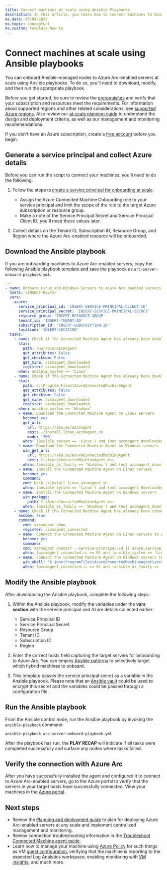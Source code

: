 ```yaml
---
title: Connect machines at scale using Ansible Playbooks
description: In this article, you learn how to connect machines to Azure using Azure Arc-enabled servers using Ansible playbooks. 
ms.date: 05/09/2022
ms.topic: conceptual
ms.custom: template-how-to
---
```


# Connect machines at scale using Ansible playbooks

You can onboard Ansible-managed nodes to Azure Arc-enabled servers at scale using Ansible playbooks. To do so, you'll need to download, modify, and then run the appropriate playbook.

Before you get started, be sure to review the [prerequisites](prerequisites.md) and verify that your subscription and resources meet the requirements. For information about supported regions and other related considerations, see [supported Azure regions](overview.md#supported-regions). Also review our [at-scale planning guide](plan-at-scale-deployment.md) to understand the design and deployment criteria, as well as our management and monitoring recommendations.  

If you don't have an Azure subscription, create a [free account](https://azure.microsoft.com/free/?WT.mc_id=A261C142F) before you begin.

## Generate a service principal and collect Azure details

Before you can run the script to connect your machines, you'll need to do the following:

1. Follow the steps to [create a service principal for onboarding at scale](onboard-service-principal.md#create-a-service-principal-for-onboarding-at-scale).

    * Assign the Azure Connected Machine Onboarding role to your service principal and limit the scope of the role to the target Azure subscription or resource group.
    * Make a note of the Service Principal Secret and Service Principal Client ID; you'll need these values later.

1. Collect details on the Tenant ID, Subscription ID, Resource Group, and Region where the Azure Arc-enabled resource will be onboarded.

## Download the Ansible playbook

If you are onboarding machines to Azure Arc-enabled servers, copy the following Ansible playbook template and save the playbook as `arc-server-onboard-playbook.yml`.

```yaml
---
- name: Onboard Linux and Windows Servers to Azure Arc-enabled servers with public endpoint connectivity
  hosts: <INSERT-HOSTS>
  vars:
    azure:
      service_principal_id: 'INSERT-SERVICE-PRINCIPAL-CLIENT-ID'
      service_principal_secret: 'INSERT-SERVICE-PRINCIPAL-SECRET'
      resource_group: 'INSERT-RESOURCE-GROUP'
      tenant_id: 'INSERT-TENANT-ID'
      subscription_id: 'INSERT-SUBSCRIPTION-ID'
      location: 'INSERT-LOCATION'
  tasks:
	- name: Check if the Connected Machine Agent has already been downloaded on Linux servers
	  stat:
	  	path: /usr/bin/azcmagent
	  	get_attributes: False
	  	get_checksum: False
	  	get_mine: azcmagent_downloaded 
        register: azcmagent_downloaded
	  when: ansible_system == 'Linux'
	- name: Check if the Connected Machine Agent has already been downloaded on Windows servers
	  stat:
	  	path: C:\Program Files\AzureConnectedMachineAgent
	  	get_attributes: False
	  	get_checksum: False
	  	get_mine: azcmagent_downloaded 
        register: azcmagent_downloaded
	  when: ansible_system == 'Windows'
      - name: Download the Connected Machine Agent on Linux servers
        become: yes
        get_url:
          url: https://aka.ms/azcmagent
          dest: ~/install_linux_azcmagent.sh
          mode: '700'
        when: (ansible_system == 'Linux') and (not azcmagent_downloaded.stat.exists)
      - name: Download the Connected Machine Agent on Windows servers
        win_get_url:
          url: https://aka.ms/AzureConnectedMachineAgent
          dest: C:\AzureConnectedMachineAgent.msi
        when: (ansible_os_family == 'Windows') and (not azcmagent_downloaded.stat.exists)
      - name: Install the Connected Machine Agent on Linux servers
        become: yes
        command: 
		cmd: bash ~/install_linux_azcmagent.sh
        when: (ansible_system == 'Linux') and (not azcmagent_downloaded.stat.exists)
      - name: Install the Connected Machine Agent on Windows servers
        win_package:
          path: C:\AzureConnectedMachineAgent.msi
        when: (ansible_os_family == 'Windows') and (not azcmagent_downloaded.stat.exists)
	- name: Check if the Connected Machine Agent has already been connected
	  become: true 
	  command:
	  	cmd: azcmagent show
        register: azcmagent_connected
      - name: Connect the Connected Machine Agent on Linux servers to Azure Arc
        become: yes
        command: 
		cmd: azcmagent connect --service-principal-id {{ azure.service_principal_id }} --service-principal-secret {{ azure.service_principal_secret }} --resource-group {{ azure.resource_group }} --tenant-id {{ azure.tenant_id }} --location {{ azure.location }} --subscription-id {{ azure.subscription_id }}
        when: (azcmagent_connected.rc == 0) and (ansible_system == 'Linux')
      - name: Connect the Connected Machine Agent on Windows servers to Azure
        win_shell: '& $env:ProgramFiles\AzureConnectedMachineAgent\azcmagent.exe connect --service-principal-id "{{ azure.service_principal_id }}" --service-principal-secret "{{ azure.service_principal_secret }}" --resource-group "{{ azure.resource_group }}" --tenant-id "{{ azure.tenant_id }}" --location "{{ azure.location }}" --subscription-id "{{ azure.subscription_id }}"'
        when: (azcmagent_connected.rc == 0) and (ansible_os_family == 'Windows')
```

## Modify the Ansible playbook

After downloading the Ansible playbook, complete the following steps:

1. Within the Ansible playbook, modify the variables under the **vars section** with the service principal and Azure details collected earlier:

    * Service Principal ID
    * Service Principal Secret
    * Resource Group
    * Tenant ID
    * Subscription ID
    * Region

1. Enter the correct hosts field capturing the target servers for onboarding to Azure Arc. You can employ [Ansible patterns](https://docs.ansible.com/ansible/latest/user_guide/intro_patterns.html#common-patterns) to selectively target which hybrid machines to onboard.

1. This template passes the service principal secret as a variable in the Ansible playbook. Please note that an [Ansible vault](https://docs.ansible.com/ansible/latest/user_guide/vault.html) could be used to encrypt this secret and the variables could be passed through a configuration file.

## Run the Ansible playbook

From the Ansible control node, run the Ansible playbook by invoking the `ansible-playbook` command:

```
ansible-playbook arc-server-onboard-playbook.yml
```

After the playbook has run, the **PLAY RECAP** will indicate if all tasks were completed successfully and surface any nodes where tasks failed.

## Verify the connection with Azure Arc

After you have successfully installed the agent and configured it to connect to Azure Arc-enabled servers, go to the Azure portal to verify that the servers in your target hosts have successfully connected. View your machines in the [Azure portal](https://aka.ms/hybridmachineportal). 

## Next steps

- Review the [Planning and deployment guide](plan-at-scale-deployment.md) to plan for deploying Azure Arc-enabled servers at any scale and implement centralized management and monitoring.
- Review connection troubleshooting information in the [Troubleshoot Connected Machine agent guide](troubleshoot-agent-onboard.md).
- Learn how to manage your machine using [Azure Policy](../../governance/policy/overview.md) for such things as VM [guest configuration](../../governance/policy/concepts/guest-configuration.md), verifying that the machine is reporting to the expected Log Analytics workspace, enabling monitoring with [VM insights](../../azure-monitor/vm/vminsights-enable-policy.md), and much more.

